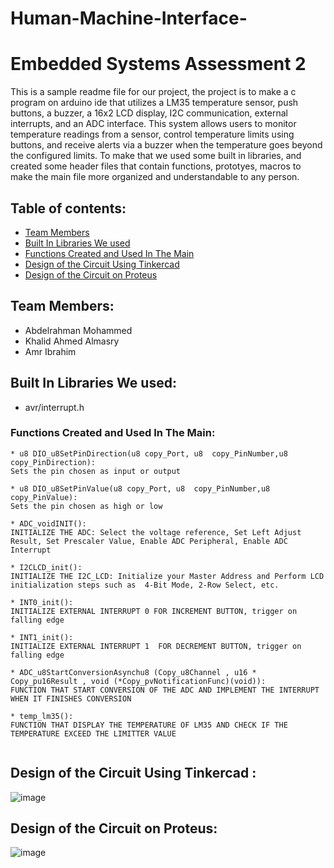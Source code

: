 # Human-Machine-Interface-

# Embedded Systems Assessment 2
This is a sample readme file for our project, the project is to make a c program on arduino ide that utilizes a LM35 temperature sensor, push buttons, a buzzer, a 16x2 LCD display, I2C communication, external interrupts, and an ADC interface. This system allows users to monitor temperature readings from a sensor, control temperature limits using buttons, and receive alerts via a buzzer when the temperature goes beyond the configured limits. To make that we used some built in libraries, and created some header files that contain functions, prototyes, macros to make the main file more organized and understandable to any person.

## Table of contents:
* [Team Members](#team-members)
* [Built In Libraries We used](#built-in-libraries-we-used)
* [Functions Created and Used In The Main](#functions-created-and=used-in-the-main)
* [Design of the Circuit Using Tinkercad](#design-of-the-circuit-using-tinkercad)
* [Design of the Circuit on Proteus](#design-of-the-circuit-on-proteus)

## Team Members:
* Abdelrahman Mohammed
* Khalid Ahmed Almasry
* Amr Ibrahim

## Built In Libraries We used:
* avr/interrupt.h

### Functions Created and Used In The Main:
```
* u8 DIO_u8SetPinDirection(u8 copy_Port, u8  copy_PinNumber,u8  copy_PinDirection):
Sets the pin chosen as input or output

* u8 DIO_u8SetPinValue(u8 copy_Port, u8  copy_PinNumber,u8  copy_PinValue):
Sets the pin chosen as high or low

* ADC_voidINIT():
INITIALIZE THE ADC: Select the voltage reference, Set Left Adjust Result, Set Prescaler Value, Enable ADC Peripheral, Enable ADC Interrupt

* I2CLCD_init():
INITIALIZE THE I2C_LCD: Initialize your Master Address and Perform LCD initialization steps such as  4-Bit Mode, 2-Row Select, etc.

* INT0_init():
INITIALIZE EXTERNAL INTERRUPT 0 FOR INCREMENT BUTTON, trigger on falling edge

* INT1_init():
INITIALIZE EXTERNAL INTERRUPT 1  FOR DECREMENT BUTTON, trigger on falling edge

* ADC_u8StartConversionAsynchu8 (Copy_u8Channel , u16 * Copy_pu16Result , void (*Copy_pvNotificationFunc)(void)):
FUNCTION THAT START CONVERSION OF THE ADC AND IMPLEMENT THE INTERRUPT WHEN IT FINISHES CONVERSION

* temp_lm35():
FUNCTION THAT DISPLAY THE TEMPERATURE OF LM35 AND CHECK IF THE TEMPERATURE EXCEED THE LIMITTER VALUE


```
## Design of the Circuit Using Tinkercad :
![image](https://github.com/Abdulrahman2200925/Human-Machine-Interface-/assets/114658809/9afc1a76-df8f-43bd-8955-16bc8ecd0755)


## Design of the Circuit on Proteus:
![image](https://github.com/Abdulrahman2200925/Human-Machine-Interface-/assets/114658809/bbd6bec3-4509-4460-ad54-070fd6fd7623)

